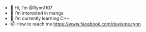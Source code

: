 - 👋 Hi, I’m @Rynn1107
- 👀 I’m interested in manga
- 🌱 I’m currently learning C++
- 📫 How to reach me    https://www.facebook.com/duyisme.rynn

<!---
Rynn1107/Rynn1107 is a ✨ special ✨ repository because its `README.md` (this file) appears on your GitHub profile.
You can click the Preview link to take a look at your changes.
--->
